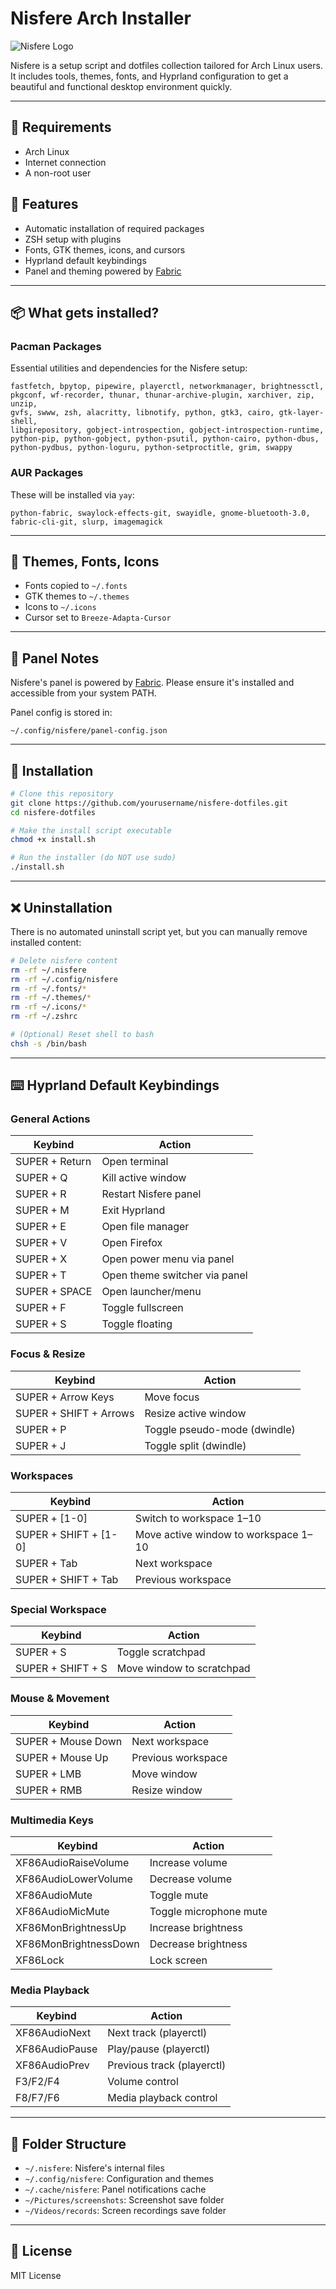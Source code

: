 # Nisfere Arch Installer

![Nisfere Logo](https://img.shields.io/badge/Nisfere-Arch%20Dotfiles-blueviolet)

Nisfere is a setup script and dotfiles collection tailored for Arch Linux users. It includes tools, themes, fonts, and Hyprland configuration to get a beautiful and functional desktop environment quickly.

---

## 🔧 Requirements
- Arch Linux
- Internet connection
- A non-root user

## 🚀 Features
- Automatic installation of required packages
- ZSH setup with plugins
- Fonts, GTK themes, icons, and cursors
- Hyprland default keybindings
- Panel and theming powered by [Fabric](https://github.com/Fabric-Development/fabric)

---

## 📦 What gets installed?

### Pacman Packages
Essential utilities and dependencies for the Nisfere setup:

```
fastfetch, bpytop, pipewire, playerctl, networkmanager, brightnessctl, 
pkgconf, wf-recorder, thunar, thunar-archive-plugin, xarchiver, zip, unzip, 
gvfs, swww, zsh, alacritty, libnotify, python, gtk3, cairo, gtk-layer-shell, 
libgirepository, gobject-introspection, gobject-introspection-runtime, 
python-pip, python-gobject, python-psutil, python-cairo, python-dbus, 
python-pydbus, python-loguru, python-setproctitle, grim, swappy
```

### AUR Packages
These will be installed via `yay`:

```
python-fabric, swaylock-effects-git, swayidle, gnome-bluetooth-3.0, 
fabric-cli-git, slurp, imagemagick
```

---

## 🎨 Themes, Fonts, Icons
- Fonts copied to `~/.fonts`
- GTK themes to `~/.themes`
- Icons to `~/.icons`
- Cursor set to `Breeze-Adapta-Cursor`

---

## 🧠 Panel Notes
Nisfere's panel is powered by [Fabric](https://github.com/Fabric-Development/fabric). Please ensure it's installed and accessible from your system PATH.

Panel config is stored in:
```
~/.config/nisfere/panel-config.json
```

---

## 🔧 Installation

```bash
# Clone this repository
git clone https://github.com/yourusername/nisfere-dotfiles.git
cd nisfere-dotfiles

# Make the install script executable
chmod +x install.sh

# Run the installer (do NOT use sudo)
./install.sh
```

---

## ❌ Uninstallation

There is no automated uninstall script yet, but you can manually remove installed content:

```bash
# Delete nisfere content
rm -rf ~/.nisfere
rm -rf ~/.config/nisfere
rm -rf ~/.fonts/*
rm -rf ~/.themes/*
rm -rf ~/.icons/*
rm -rf ~/.zshrc

# (Optional) Reset shell to bash
chsh -s /bin/bash
```

---


## ⌨️ Hyprland Default Keybindings

### General Actions

| Keybind               | Action                                            |
|----------------------|---------------------------------------------------|
| SUPER + Return       | Open terminal                                     |
| SUPER + Q            | Kill active window                                |
| SUPER + R            | Restart Nisfere panel                             |
| SUPER + M            | Exit Hyprland                                     |
| SUPER + E            | Open file manager                                 |
| SUPER + V            | Open Firefox                                      |
| SUPER + X            | Open power menu via panel                         |
| SUPER + T            | Open theme switcher via panel                     |
| SUPER + SPACE        | Open launcher/menu                                |
| SUPER + F            | Toggle fullscreen                                 |
| SUPER + S            | Toggle floating                                   |

### Focus & Resize

| Keybind                       | Action                                      |
|------------------------------|---------------------------------------------|
| SUPER + Arrow Keys           | Move focus                                   |
| SUPER + SHIFT + Arrows       | Resize active window                         |
| SUPER + P                    | Toggle pseudo-mode (dwindle)                 |
| SUPER + J                    | Toggle split (dwindle)                       |

### Workspaces

| Keybind                     | Action                                        |
|----------------------------|-----------------------------------------------|
| SUPER + [1-0]              | Switch to workspace 1–10                      |
| SUPER + SHIFT + [1-0]      | Move active window to workspace 1–10         |
| SUPER + Tab                | Next workspace                                |
| SUPER + SHIFT + Tab        | Previous workspace                            |

### Special Workspace

| Keybind                | Action                                          |
|------------------------|-------------------------------------------------|
| SUPER + S              | Toggle scratchpad                               |
| SUPER + SHIFT + S      | Move window to scratchpad                       |

### Mouse & Movement

| Keybind                | Action                                          |
|------------------------|-------------------------------------------------|
| SUPER + Mouse Down     | Next workspace                                  |
| SUPER + Mouse Up       | Previous workspace                              |
| SUPER + LMB            | Move window                                     |
| SUPER + RMB            | Resize window                                   |

### Multimedia Keys

| Keybind                         | Action                                    |
|--------------------------------|-------------------------------------------|
| XF86AudioRaiseVolume           | Increase volume                           |
| XF86AudioLowerVolume           | Decrease volume                           |
| XF86AudioMute                  | Toggle mute                               |
| XF86AudioMicMute               | Toggle microphone mute                    |
| XF86MonBrightnessUp            | Increase brightness                       |
| XF86MonBrightnessDown          | Decrease brightness                       |
| XF86Lock                       | Lock screen                               |

### Media Playback

| Keybind        | Action                    |
|----------------|---------------------------|
| XF86AudioNext  | Next track (playerctl)    |
| XF86AudioPause | Play/pause (playerctl)    |
| XF86AudioPrev  | Previous track (playerctl)|
| F3/F2/F4       | Volume control            |
| F8/F7/F6       | Media playback control    |

---

## 📁 Folder Structure

- `~/.nisfere`: Nisfere's internal files
- `~/.config/nisfere`: Configuration and themes
- `~/.cache/nisfere`: Panel notifications cache
- `~/Pictures/screenshots`: Screenshot save folder
- `~/Videos/records`: Screen recordings save folder

---

## 📜 License
MIT License

